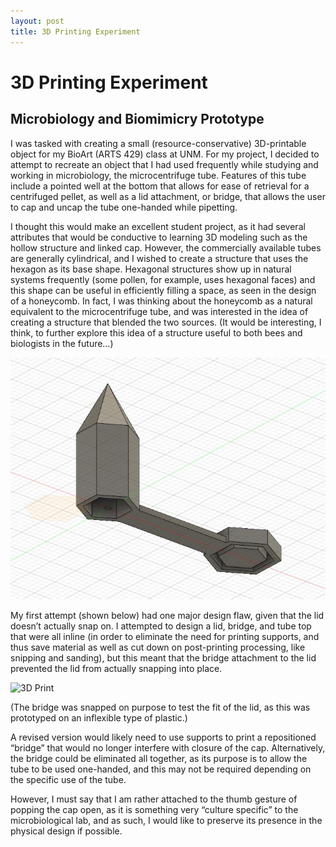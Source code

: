 ```yaml
---
layout: post
title: 3D Printing Experiment
---
```


# 3D Printing Experiment

## Microbiology and Biomimicry Prototype
I was tasked with creating a small (resource-conservative) 3D-printable object for my BioArt (ARTS 429) class at UNM. For my project, I decided to attempt to recreate an object that I had used frequently while studying and working in microbiology, the microcentrifuge tube. Features of this tube include a pointed well at the bottom that allows for ease of retrieval for a centrifuged pellet, as well as a lid attachment, or bridge, that allows the user to cap and uncap the tube one-handed while pipetting.
 
 I thought this would make an excellent student project, as it had several attributes that would be conductive to learning 3D modeling such as the hollow structure and linked cap. However, the commercially available tubes are generally cylindrical, and I wished to create a structure that uses the hexagon as its base shape. Hexagonal structures show up in natural systems frequently (some pollen, for example, uses hexagonal faces) and this shape can be useful in efficiently filling a space, as seen in the design of a honeycomb. In fact, I was thinking about the honeycomb as a natural equivalent to the microcentrifuge tube, and was interested in the idea of creating a structure that blended the two sources. (It would be interesting, I think, to further explore this idea of a structure useful to both bees and biologists in the future…)
 
 ![Fusion360 Model](/assets/images/20190220_model.jpg)
 
My first attempt (shown below) had one major design flaw, given that the lid doesn’t actually snap on. I attempted to design a lid, bridge, and tube top that were all inline (in order to eliminate the need for printing supports, and thus save material as well as cut down on post-printing processing, like snipping and sanding), but this meant that the bridge attachment to the lid prevented the lid from actually snapping into place.
 
 ![3D Print](/assets/images/20190220_print.jpg)
 
(The bridge was snapped on purpose to test the fit of the lid, as this was prototyped on an inflexible type of plastic.)
 
A revised version would likely need to use supports to print a repositioned “bridge” that would no longer interfere with closure of the cap. Alternatively, the bridge could be eliminated all together, as its purpose is to allow the tube to be used one-handed, and this may not be required depending on the specific use of the tube. 
 
However, I must say that I am rather attached to the thumb gesture of popping the cap open, as it is something very “culture specific” to the microbiological lab, and as such, I would like to preserve its presence in the physical design if possible.
